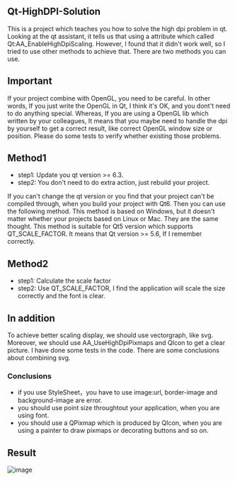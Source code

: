 ## Qt-HighDPI-Solution
This is a project which teaches you how to solve the high dpi problem in qt. Looking at the qt assistant, it tells us that using a attribute which called Qt:AA_EnableHighDpiScaling. However, I found that it didn't work well, so I tried to use other methods to achieve that. There are two methods you can use.

## Important
If your project combine with OpenGL, you need to be careful. In other words, If you just write the OpenGL in Qt, I think it's OK, and you dont't need to do anything special. Whereas, If you are using a OpenGL lib which written by your colleagues, It means that you maybe need to handle the dpi by yourself to get a correct result, like correct OpenGL window size or position. Please do some tests to verify whether existing those problems.

## Method1
- step1: Update you qt version >= 6.3.
- step2: You don't need to do extra action, just rebuild your project.

If you can't change the qt version or you find that your project can't be compiled through, when you build your project with Qt6. Then you can use the following method. This method is based on Windows, but it doesn't matter whether your projects based on Linux or Mac. They are the same thought. This method is suitable for Qt5 version which supports QT_SCALE_FACTOR. It means that Qt version >= 5.6, If I remember correctly.
## Method2
- step1: Calculate the scale factor
- step2: Use QT_SCALE_FACTOR, I find the application will scale the size correctly and the font is clear.

## In addition
To achieve better scaling display, we should use vectorgraph, like svg. Moreover, we should use AA_UseHighDpiPixmaps and QIcon to get a clear picture. I have done some tests in the code. There are some conclusions about combining svg.
### Conclusions
- if you use StyleSheet，you have to use image:url, border-image and background-image are error.
- you should use point size throughtout your application, when you are using font.
- you should use a QPixmap which is produced by QIcon, when you are using a painter to draw pixmaps or decorating buttons and so on.
## Result
![image](https://user-images.githubusercontent.com/16329871/170678289-9e9203e3-a5dc-4238-9f13-3969a4e0b122.png)

